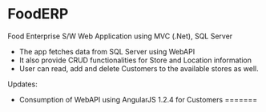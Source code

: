﻿# FoodERP
Food Enterprise S/W Web Application using MVC (.Net), SQL Server

- The app fetches data from SQL Server using WebAPI 
- It also provide CRUD functionalities for Store and Location information
- User can read, add and delete Customers to the available stores as well.

Updates: 
- Consumption of WebAPI using AngularJS 1.2.4 for Customers
=======


